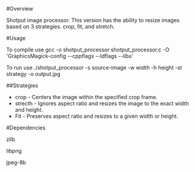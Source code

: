 #Overview

Shotput image processor. This version has the ability to resize images based on 3 strategies. crop, fit, and stretch.

#Usage

To compile use  gcc -o shotput_processor shotput_processor.c -O 'GraphicsMagick-config --cppflags --ldflags --libs'

To run use   ./shotput_processor -s source-image -w width -h height -st strategy -o output.jpg

##Strategies

* crop - Centers the image within the specified crop frame.
* strecth - Ignores aspect ratio and resizes the image to the exact width and height.
* Fit - Preserves aspect ratio and resizes to a given width or height. 


#Dependencies

zlib
 
libpng

jpeg-8b 
